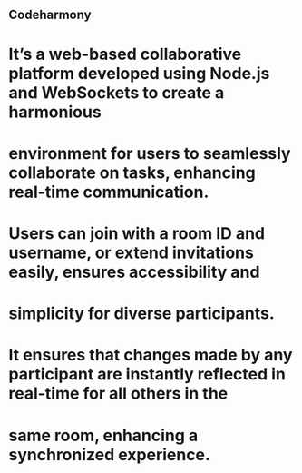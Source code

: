 ## Codeharmony


# It’s a web-based collaborative platform developed using Node.js and WebSockets to create a harmonious 
# environment for users to seamlessly collaborate on tasks, enhancing real-time communication. 
# Users can join with a room ID and username, or extend invitations easily, ensures accessibility and 
# simplicity for diverse participants. 
# It ensures that changes made by any participant are instantly reflected in real-time for all others in the 
# same room, enhancing a synchronized experience. 
